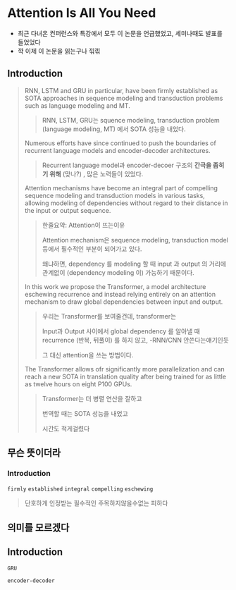# Attention Is All You Need

* 최근 다녀온 컨퍼런스와 특강에서 모두 이 논문을 언급했었고, 세미나때도 발표를 들었었다
* 꺅 이제 이 논문을 읽는구나 끾끾



## Introduction

> RNN, LSTM and GRU in particular, have been firmly established as SOTA approaches in sequence modeling and transduction problems such as language modeling and MT.
>
> > RNN, LSTM, GRU는 squence modeling, transduction problem (language modeling, MT) 에서 SOTA 성능을 내었다.
>
> Numerous efforts have since continued to push the boundaries of recurrent language models and encoder-decoder architectures.
>
> > Recurrent language model과 encoder-decoer 구조의 **간극을 좁히기 위해** (맞나?) , 많은 노력들이 있었다.
>
>
>
> Attention mechanisms have become an integral part of compelling sequence modeling and transduction models in various tasks, allowing modeling of dependencies without regard to their distance in the input or output sequence.
>
> > 한줄요약: Attention이 뜨는이유
> >
> > Attention mechanism은 sequence modeling, transduction model 등에서 필수적인 부분이 되어가고 있다.
> >
> > 왜냐하면, dependency 를 modeling 할 때 input 과 output 의 거리에 관계없이 (dependency modeling 이) 가능하기 때문이다.
>
>
>
> In this work we propose the Transformer, a model architecture eschewing recurrence and instead relying entirely on an attention mechanism to draw global dependencies between input and output.
>
> > 우리는 Transformer를 보여줄건데, transformer는 
> >
> > Input과 Output 사이에서 global dependency 를 알아낼 때 recurrence (반복, 뒤풀이) 를 하지 않고, -RNN/CNN 안쓴다는얘기인듯
> >
> > 그 대신 attention을 쓰는 방법이다.
>
> The Transformer allows ofr significantly more parallelization and can reach a new SOTA in translation quality after being trained for as little as twelve hours on eight P100 GPUs.
>
> > Transformer는 더 병렬 연산을 잘하고
> >
> > 번역할 때는 SOTA 성능을 내었고
> >
> > 시간도 적게걸렸다







## 무슨 뜻이더라

### Introduction

`firmly` `established` `integral` `compelling` `eschewing` 

> 단호하게 인정받는 필수적인 주목하지않을수없는 피하다





## 의미를 모르겠다

## Introduction

`GRU`

>

`encoder-decoder`

>